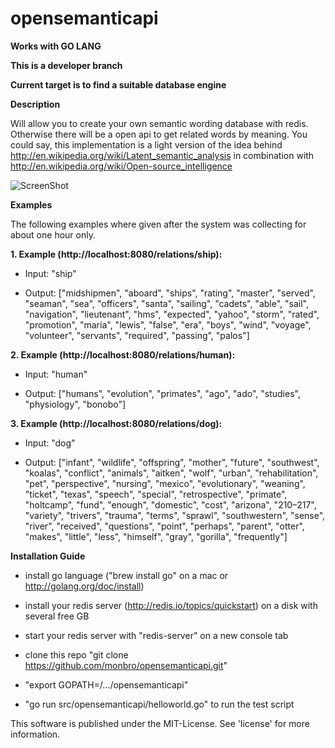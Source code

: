 opensemanticapi
===============

**Works with GO LANG**

**This is a developer branch**

**Current target is to find a suitable database engine**

**Description**

Will allow you to create your own semantic wording database with redis. Otherwise there will be a open api to get related words by meaning. You could say, this implementation is a light version of the idea behind http://en.wikipedia.org/wiki/Latent_semantic_analysis in combination with http://en.wikipedia.org/wiki/Open-source_intelligence

![ScreenShot](https://raw.github.com/monbro/opensemanticapi/master/infographic.png)

**Examples**

The following examples where given after the system was collecting for about one hour only.

**1. Example (http://localhost:8080/relations/ship):**

* Input: "ship"

* Output: ["midshipmen", "aboard", "ships", "rating", "master", "served", "seaman", "sea", "officers", "santa", "sailing", "cadets", "able", "sail", "navigation", "lieutenant", "hms", "expected", "yahoo", "storm", "rated", "promotion", "maría", "lewis", "false", "era", "boys", "wind", "voyage", "volunteer", "servants", "required", "passing", "palos"]

**2. Example (http://localhost:8080/relations/human):**

* Input: "human"

* Output: ["humans", "evolution", "primates", "ago", "ado", "studies", "physiology", "bonobo"]

**3. Example (http://localhost:8080/relations/dog):**

* Input: "dog"

* Output: ["infant", "wildlife", "offspring", "mother", "future", "southwest", "koalas", "conflict", "animals", "aitken", "wolf", "urban", "rehabilitation", "pet", "perspective", "nursing", "mexico", "evolutionary", "weaning", "ticket", "texas", "speech", "special", "retrospective", "primate", "holtcamp", "fund", "enough", "domestic", "cost", "arizona", "210–217", "variety", "trivers", "trauma", "terms", "sprawl", "southwestern", "sense", "river", "received", "questions", "point", "perhaps", "parent", "otter", "makes", "little", "less", "himself", "gray", "gorilla", "frequently"]

**Installation Guide**

* install go language ("brew install go" on a mac or http://golang.org/doc/install)
* install your redis server (http://redis.io/topics/quickstart) on a disk with several free GB
* start your redis server with "redis-server" on a new console tab
* clone this repo "git clone https://github.com/monbro/opensemanticapi.git"
* "export GOPATH=/.../opensemanticapi"

* "go run src/opensemanticapi/helloworld.go" to run the test script

This software is published under the MIT-License. See 'license' for more information.

